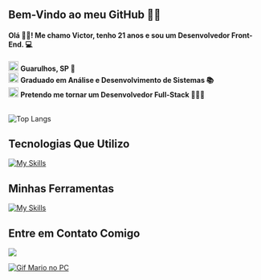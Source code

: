 <h2>Bem-Vindo ao meu GitHub ✌🏽</h2>
<h4>Olá 👋🏻! Me chamo Victor, tenho 21 anos e sou um Desenvolvedor Front-End. 💻  </h4>

<div>
  <img src="https://user-images.githubusercontent.com/74038190/212284087-bbe7e430-757e-4901-90bf-4cd2ce3e1852.gif" alt="code" width="20px">
  <strong>Guarulhos, SP 📌 </strong>
</div>
<div>
  <img src="https://user-images.githubusercontent.com/74038190/212284087-bbe7e430-757e-4901-90bf-4cd2ce3e1852.gif" alt="code" width="20px">
  <strong>Graduado em Análise e Desenvolvimento de Sistemas 📚 </strong>
</div>
<div>
  <img src="https://user-images.githubusercontent.com/74038190/212284087-bbe7e430-757e-4901-90bf-4cd2ce3e1852.gif" alt="code" width="20px">
  <strong>Pretendo me tornar um Desenvolvedor Full-Stack 👨🏻‍💻 </strong>
</div>
<br/>




![Top Langs](https://github-readme-stats.vercel.app/api/top-langs/?username=victorsantana03&layout=compact)

## Tecnologias Que Utilizo
[![My Skills](https://skillicons.dev/icons?i=js,react,html,css,nodejs,tailwind,git,mongo)](https://skillicons.dev)

## Minhas Ferramentas
[![My Skills](https://skillicons.dev/icons?i=vscode,windows,vite,pycharm,netlify,github,figma,notion)](https://skillicons.dev)

## Entre em Contato Comigo
<div>
  <a href="//www.linkedin.com/in/victor-alves-santana-111440196"><img src="https://img.shields.io/badge/LinkedIn-0077B5?style=for-the-badge&logo=linkedin&logoColor=white">
</div>

<img src="https://i.pinimg.com/originals/90/70/32/9070324cdfc07c68d60eed0c39e77573.gif" alt="Gif Mario no PC" align="center"></img>
